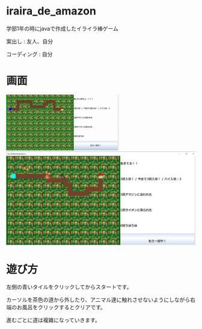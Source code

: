 # iraira_de_amazon
学部1年の時にjavaで作成したイライラ棒ゲーム

案出し : 友人、自分

コーディング : 自分

# 画面
![main](https://raw.githubusercontent.com/nyumye/iraira_de_amazon/images/amazon.gif)
![main](https://raw.githubusercontent.com/nyumye/iraira_de_amazon/images/titledeeeeeeeeeeesu%202020_01_30%2014_35_10.png)


# 遊び方
左側の青いタイルをクリックしてからスタートです。

カーソルを茶色の道から外したり、アニマル達に触れさせないようにしながら右端のお風呂をクリックするとクリアです。

進むごとに道は複雑になっていきます。

